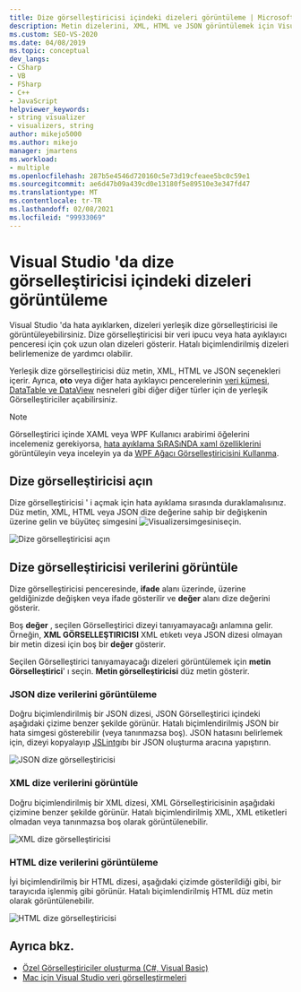 ```yaml
---
title: Dize görselleştiricisi içindeki dizeleri görüntüleme | Microsoft Docs
description: Metin dizelerini, XML, HTML ve JSON görüntülemek için Visual Studio hata ayıklayıcısında dize görselleştiricisi kullanın. Veri kümesi ve DataTable dahil diğer nesne türlerini görüntüleyebilirsiniz.
ms.custom: SEO-VS-2020
ms.date: 04/08/2019
ms.topic: conceptual
dev_langs:
- CSharp
- VB
- FSharp
- C++
- JavaScript
helpviewer_keywords:
- string visualizer
- visualizers, string
author: mikejo5000
ms.author: mikejo
manager: jmartens
ms.workload:
- multiple
ms.openlocfilehash: 287b5e4546d720160c5e73d19cfeaee5bc0c59e1
ms.sourcegitcommit: ae6d47b09a439cd0e13180f5e89510e3e347fd47
ms.translationtype: MT
ms.contentlocale: tr-TR
ms.lasthandoff: 02/08/2021
ms.locfileid: "99933069"
---
```

# <a name="view-strings-in-a-string-visualizer-in-visual-studio"></a>Visual Studio 'da dize görselleştiricisi içindeki dizeleri görüntüleme

Visual Studio 'da hata ayıklarken, dizeleri yerleşik dize görselleştiricisi ile görüntüleyebilirsiniz. Dize görselleştiricisi bir veri ipucu veya hata ayıklayıcı penceresi için çok uzun olan dizeleri gösterir. Hatalı biçimlendirilmiş dizeleri belirlemenize de yardımcı olabilir.

Yerleşik dize görselleştiricisi düz metin, XML, HTML ve JSON seçenekleri içerir. Ayrıca, **oto** veya diğer hata ayıklayıcı pencerelerinin [veri kümesi, DataTable ve DataView](../debugger/dataset-visualizer-dialog-box.md) nesneleri gibi diğer diğer türler için de yerleşik Görselleştiriciler açabilirsiniz.

> [!NOTE]
> Görselleştirici içinde XAML veya WPF Kullanıcı arabirimi öğelerini incelemeniz gerekiyorsa, [hata ayıklama SıRASıNDA xaml özelliklerini](../xaml-tools/inspect-xaml-properties-while-debugging.md) görüntüleyin veya inceleyin ya da [WPF Ağacı Görselleştiricisini Kullanma](../debugger/how-to-use-the-wpf-tree-visualizer.md).

## <a name="open-a-string-visualizer"></a>Dize görselleştiricisi açın

Dize görselleştiricisi ' i açmak için hata ayıklama sırasında duraklamalısınız. Düz metin, XML, HTML veya JSON dize değerine sahip bir değişkenin üzerine gelin ve büyüteç simgesini ![Visualizersimgesini](../debugger/media/dbg-tips-visualizer-icon.png "Görselleştirici simgesi")seçin.

![Dize görselleştiricisi açın](../debugger/media/dbg-tips-string-visualizers.png "Dize görselleştiricisi aç")

## <a name="view-string-visualizer-data"></a>Dize görselleştiricisi verilerini görüntüle

Dize görselleştiricisi penceresinde, **ifade** alanı üzerinde, üzerine geldiğinizde değişken veya ifade gösterilir ve **değer** alanı dize değerini gösterir.

Boş **değer** , seçilen Görselleştirici dizeyi tanıyamayacağı anlamına gelir. Örneğin, **XML GÖRSELLEŞTIRICISI** XML etıketı veya JSON dizesi olmayan bir metin dizesi için boş bir **değer** gösterir.

Seçilen Görselleştirici tanıyamayacağı dizeleri görüntülemek için **metin Görselleştirici**' ı seçin. **Metin görselleştiricisi** düz metin gösterir.

### <a name="view-json-string-data"></a>JSON dize verilerini görüntüleme

Doğru biçimlendirilmiş bir JSON dizesi, JSON Görselleştirici içindeki aşağıdaki çizime benzer şekilde görünür. Hatalı biçimlendirilmiş JSON bir hata simgesi gösterebilir (veya tanınmazsa boş). JSON hatasını belirlemek için, dizeyi kopyalayıp [JSLint](https://www.jslint.com/)gıbı bir JSON oluşturma aracına yapıştırın.

![JSON dize görselleştiricisi](../debugger/media/dbg-tips-string-visualizer-json.png "JSON dize görselleştiricisi")

### <a name="view-xml-string-data"></a>XML dize verilerini görüntüle

Doğru biçimlendirilmiş bir XML dizesi, XML Görselleştiricisinin aşağıdaki çizimine benzer şekilde görünür. Hatalı biçimlendirilmiş XML, XML etiketleri olmadan veya tanınmazsa boş olarak görüntülenebilir.

![XML dize görselleştiricisi](../debugger/media/dbg-string-visualizers-xml.png "XML dize görselleştiricisi")

### <a name="view-html-string-data"></a>HTML dize verilerini görüntüleme

İyi biçimlendirilmiş bir HTML dizesi, aşağıdaki çizimde gösterildiği gibi, bir tarayıcıda işlenmiş gibi görünür. Hatalı biçimlendirilmiş HTML düz metin olarak görüntülenebilir.

![HTML dize görselleştiricisi](../debugger/media/dbg-string-visualizers-html.png "HTML dize görselleştiricisi")

## <a name="see-also"></a>Ayrıca bkz.

- [Özel Görselleştiriciler oluşturma (C#, Visual Basic)](../debugger/create-custom-visualizers-of-data.md)
- [Mac için Visual Studio veri görselleştirmeleri](/visualstudio/mac/data-visualizations)